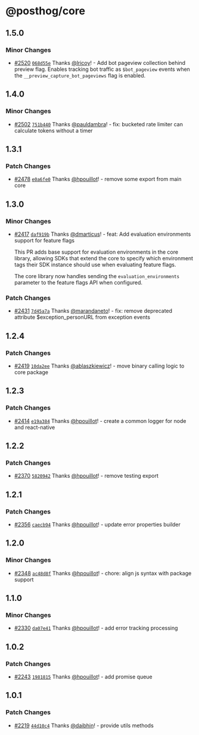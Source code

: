 # @posthog/core

## 1.5.0

### Minor Changes

- [#2520](https://github.com/PostHog/posthog-js/pull/2520) [`068d55e`](https://github.com/PostHog/posthog-js/commit/068d55ed4193e82729cd34b42d9e433f85b6e606) Thanks [@lricoy](https://github.com/lricoy)! - Add bot pageview collection behind preview flag. Enables tracking bot traffic as `$bot_pageview` events when the `__preview_capture_bot_pageviews` flag is enabled.

## 1.4.0

### Minor Changes

- [#2502](https://github.com/PostHog/posthog-js/pull/2502) [`751b440`](https://github.com/PostHog/posthog-js/commit/751b44040c4c0c55a19df2ad0e5f215943620e51) Thanks [@pauldambra](https://github.com/pauldambra)! - fix: bucketed rate limiter can calculate tokens without a timer

## 1.3.1

### Patch Changes

- [#2478](https://github.com/PostHog/posthog-js/pull/2478) [`e0a6fe0`](https://github.com/PostHog/posthog-js/commit/e0a6fe013b5a1e92a6e7685f35f715199b716b34) Thanks [@hpouillot](https://github.com/hpouillot)! - remove some export from main core

## 1.3.0

### Minor Changes

- [#2417](https://github.com/PostHog/posthog-js/pull/2417) [`daf919b`](https://github.com/PostHog/posthog-js/commit/daf919be225527ee4ad026d806dec195b75e44aa) Thanks [@dmarticus](https://github.com/dmarticus)! - feat: Add evaluation environments support for feature flags

  This PR adds base support for evaluation environments in the core library, allowing SDKs that extend the core to specify which environment tags their SDK instance should use when evaluating feature flags.

  The core library now handles sending the `evaluation_environments` parameter to the feature flags API when configured.

### Patch Changes

- [#2431](https://github.com/PostHog/posthog-js/pull/2431) [`7d45a7a`](https://github.com/PostHog/posthog-js/commit/7d45a7a52c44ba768913d66a4c4363d107042682) Thanks [@marandaneto](https://github.com/marandaneto)! - fix: remove deprecated attribute $exception_personURL from exception events

## 1.2.4

### Patch Changes

- [#2419](https://github.com/PostHog/posthog-js/pull/2419) [`10da2ee`](https://github.com/PostHog/posthog-js/commit/10da2ee0b8862ad0e32b68e452fae1bc77620bbf) Thanks [@ablaszkiewicz](https://github.com/ablaszkiewicz)! - move binary calling logic to core package

## 1.2.3

### Patch Changes

- [#2414](https://github.com/PostHog/posthog-js/pull/2414) [`e19a384`](https://github.com/PostHog/posthog-js/commit/e19a384468d722c12f4ef21feb684da31f9dcd3b) Thanks [@hpouillot](https://github.com/hpouillot)! - create a common logger for node and react-native

## 1.2.2

### Patch Changes

- [#2370](https://github.com/PostHog/posthog-js/pull/2370) [`5820942`](https://github.com/PostHog/posthog-js/commit/582094255fa87009b02a4e193c3e63ef4621d9d0) Thanks [@hpouillot](https://github.com/hpouillot)! - remove testing export

## 1.2.1

### Patch Changes

- [#2356](https://github.com/PostHog/posthog-js/pull/2356) [`caecb94`](https://github.com/PostHog/posthog-js/commit/caecb94493f6b85003ecbd6750a81e27139b1fa5) Thanks [@hpouillot](https://github.com/hpouillot)! - update error properties builder

## 1.2.0

### Minor Changes

- [#2348](https://github.com/PostHog/posthog-js/pull/2348) [`ac48d8f`](https://github.com/PostHog/posthog-js/commit/ac48d8fda3a4543f300ced705bce314a206cce6f) Thanks [@hpouillot](https://github.com/hpouillot)! - chore: align js syntax with package support

## 1.1.0

### Minor Changes

- [#2330](https://github.com/PostHog/posthog-js/pull/2330) [`da07e41`](https://github.com/PostHog/posthog-js/commit/da07e41ac2307803c302557a12b459491657a75f) Thanks [@hpouillot](https://github.com/hpouillot)! - add error tracking processing

## 1.0.2

### Patch Changes

- [#2243](https://github.com/PostHog/posthog-js/pull/2243) [`1981815`](https://github.com/PostHog/posthog-js/commit/19818159b7074098150bc79cfa2962761a14cb46) Thanks [@hpouillot](https://github.com/hpouillot)! - add promise queue

## 1.0.1

### Patch Changes

- [#2219](https://github.com/PostHog/posthog-js/pull/2219) [`44d10c4`](https://github.com/PostHog/posthog-js/commit/44d10c46c5378fa046320b7c50bd046eb1e75994) Thanks [@daibhin](https://github.com/daibhin)! - provide utils methods
